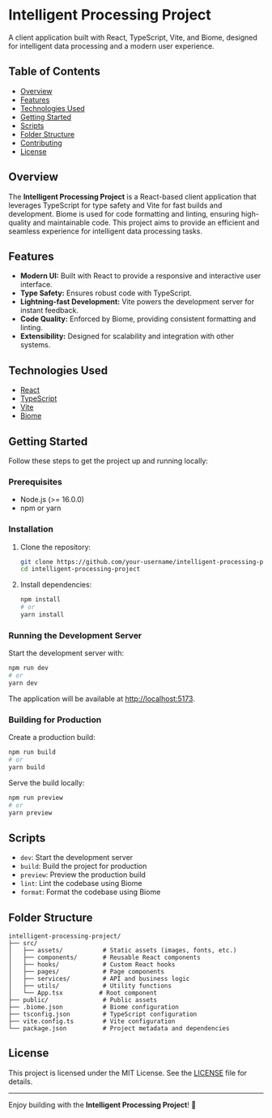 # Intelligent Processing Project

A client application built with React, TypeScript, Vite, and Biome, designed for intelligent data processing and a modern user experience.

## Table of Contents

- [Overview](#overview)
- [Features](#features)
- [Technologies Used](#technologies-used)
- [Getting Started](#getting-started)
- [Scripts](#scripts)
- [Folder Structure](#folder-structure)
- [Contributing](#contributing)
- [License](#license)

## Overview

The **Intelligent Processing Project** is a React-based client application that leverages TypeScript for type safety and Vite for fast builds and development. Biome is used for code formatting and linting, ensuring high-quality and maintainable code. This project aims to provide an efficient and seamless experience for intelligent data processing tasks.

## Features

- **Modern UI:** Built with React to provide a responsive and interactive user interface.
- **Type Safety:** Ensures robust code with TypeScript.
- **Lightning-fast Development:** Vite powers the development server for instant feedback.
- **Code Quality:** Enforced by Biome, providing consistent formatting and linting.
- **Extensibility:** Designed for scalability and integration with other systems.

## Technologies Used

- [React](https://reactjs.org/)
- [TypeScript](https://www.typescriptlang.org/)
- [Vite](https://vitejs.dev/)
- [Biome](https://biome.dev/)

## Getting Started

Follow these steps to get the project up and running locally:

### Prerequisites

- Node.js (>= 16.0.0)
- npm or yarn

### Installation

1. Clone the repository:
   ```bash
   git clone https://github.com/your-username/intelligent-processing-project.git
   cd intelligent-processing-project
   ```

2. Install dependencies:
   ```bash
   npm install
   # or
   yarn install
   ```

### Running the Development Server

Start the development server with:
```bash
npm run dev
# or
yarn dev
```

The application will be available at [http://localhost:5173](http://localhost:5173).

### Building for Production

Create a production build:
```bash
npm run build
# or
yarn build
```

Serve the build locally:
```bash
npm run preview
# or
yarn preview
```

## Scripts

- `dev`: Start the development server
- `build`: Build the project for production
- `preview`: Preview the production build
- `lint`: Lint the codebase using Biome
- `format`: Format the codebase using Biome

## Folder Structure

```
intelligent-processing-project/
├── src/
│   ├── assets/           # Static assets (images, fonts, etc.)
│   ├── components/       # Reusable React components
│   ├── hooks/            # Custom React hooks
│   ├── pages/            # Page components
│   ├── services/         # API and business logic
│   ├── utils/            # Utility functions
│   └── App.tsx          # Root component
├── public/               # Public assets
├── .biome.json           # Biome configuration
├── tsconfig.json         # TypeScript configuration
├── vite.config.ts        # Vite configuration
└── package.json          # Project metadata and dependencies
```

## License

This project is licensed under the MIT License. See the [LICENSE](LICENSE) file for details.

---

Enjoy building with the **Intelligent Processing Project**! 🚀

